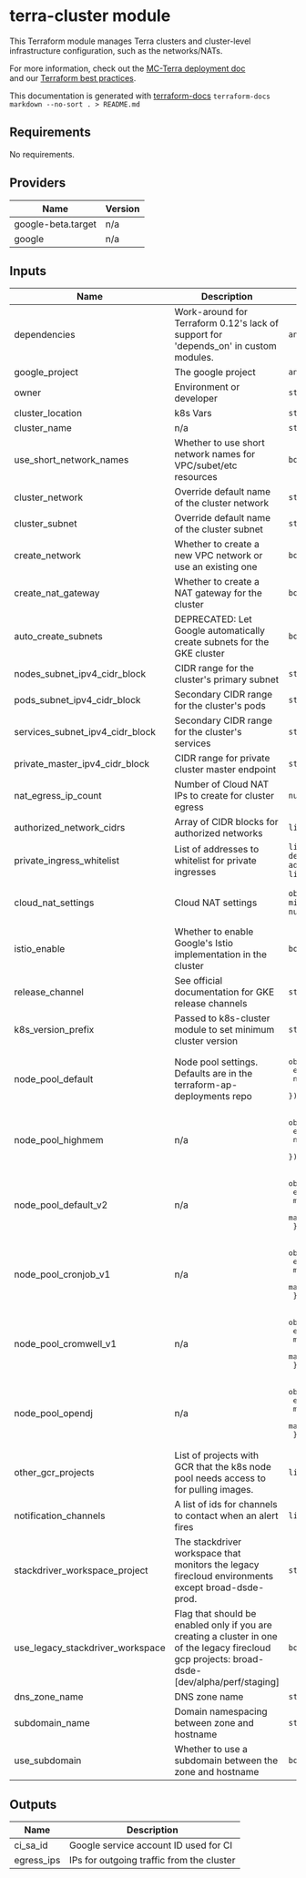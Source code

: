 # terra-cluster module

This Terraform module manages Terra clusters and cluster-level infrastructure configuration, such as the networks/NATs.

For more information, check out the [MC-Terra deployment doc](https://docs.dsp-devops.broadinstitute.org/mc-terra/mcterra-deployment)  
and our [Terraform best practices](https://docs.dsp-devops.broadinstitute.org/best-practices-guides/terraform).

This documentation is generated with [terraform-docs](https://github.com/segmentio/terraform-docs)
`terraform-docs markdown --no-sort . > README.md`

## Requirements

No requirements.

## Providers

| Name | Version |
|------|---------|
| google-beta.target | n/a |
| google | n/a |

## Inputs

| Name | Description | Type | Default | Required |
|------|-------------|------|---------|:--------:|
| dependencies | Work-around for Terraform 0.12's lack of support for 'depends\_on' in custom modules. | `any` | `[]` | no |
| google\_project | The google project | `any` | n/a | yes |
| owner | Environment or developer | `string` | `""` | no |
| cluster\_location | k8s Vars | `string` | `"us-central1-a"` | no |
| cluster\_name | n/a | `string` | `""` | no |
| use\_short\_network\_names | Whether to use short network names for VPC/subet/etc resources | `bool` | `false` | no |
| cluster\_network | Override default name of the cluster network | `string` | `""` | no |
| cluster\_subnet | Override default name of the cluster subnet | `string` | `""` | no |
| create\_network | Whether to create a new VPC network or use an existing one | `bool` | `true` | no |
| create\_nat\_gateway | Whether to create a NAT gateway for the cluster | `bool` | `true` | no |
| auto\_create\_subnets | DEPRECATED: Let Google automatically create subnets for the GKE cluster | `bool` | `false` | no |
| nodes\_subnet\_ipv4\_cidr\_block | CIDR range for the cluster's primary subnet | `string` | `"0.0.0.0/32"` | no |
| pods\_subnet\_ipv4\_cidr\_block | Secondary CIDR range for the cluster's pods | `string` | `"0.0.0.0/32"` | no |
| services\_subnet\_ipv4\_cidr\_block | Secondary CIDR range for the cluster's services | `string` | `"0.0.0.0/32"` | no |
| private\_master\_ipv4\_cidr\_block | CIDR range for private cluster master endpoint | `string` | `"0.0.0.0/28"` | no |
| nat\_egress\_ip\_count | Number of Cloud NAT IPs to create for cluster egress | `number` | `2` | no |
| authorized\_network\_cidrs | Array of CIDR blocks for authorized networks | `list(string)` | `[]` | no |
| private\_ingress\_whitelist | List of addresses to whitelist for private ingresses | `list(object({ description = string, addresses = list(string) }))` | `[]` | no |
| cloud\_nat\_settings | Cloud NAT settings | `object({ min_ports_per_vm = number })` | <pre>{<br>  "min_ports_per_vm": 64<br>}</pre> | no |
| istio\_enable | Whether to enable Google's Istio implementation in the cluster | `bool` | `true` | no |
| release\_channel | See official documentation for GKE release channels | `string` | `"REGULAR"` | no |
| k8s\_version\_prefix | Passed to k8s-cluster module to set minimum cluster version | `string` | n/a | yes |
| node\_pool\_default | Node pool settings. Defaults are in the terraform-ap-deployments repo | <pre>object({<br>    enable     = bool,<br>    node_count = number<br>  })</pre> | n/a | yes |
| node\_pool\_highmem | n/a | <pre>object({<br>    enable     = bool,<br>    node_count = number<br>  })</pre> | n/a | yes |
| node\_pool\_default\_v2 | n/a | <pre>object({<br>    enable         = bool,<br>    min_node_count = number,<br>    max_node_count = number<br>  })</pre> | n/a | yes |
| node\_pool\_cronjob\_v1 | n/a | <pre>object({<br>    enable         = bool,<br>    min_node_count = number,<br>    max_node_count = number<br>  })</pre> | n/a | yes |
| node\_pool\_cromwell\_v1 | n/a | <pre>object({<br>    enable         = bool,<br>    min_node_count = number,<br>    max_node_count = number<br>  })</pre> | n/a | yes |
| node\_pool\_opendj | n/a | <pre>object({<br>    enable         = bool,<br>    min_node_count = number,<br>    max_node_count = number<br>  })</pre> | n/a | yes |
| other\_gcr\_projects | List of projects with GCR that the k8s node pool needs access to for pulling images. | `list(string)` | `[]` | no |
| notification\_channels | A list of ids for channels to contact when an alert fires | `list(string)` | `[]` | no |
| stackdriver\_workspace\_project | The stackdriver workspace that monitors the legacy firecloud environments except broad-dsde-prod. | `string` | `"broad-dsp-stackdriver"` | no |
| use\_legacy\_stackdriver\_workspace | Flag that should be enabled only if you are creating a cluster in one of the legacy firecloud gcp projects: broad-dsde-[dev/alpha/perf/staging] | `bool` | `false` | no |
| dns\_zone\_name | DNS zone name | `string` | `"dsp-envs"` | no |
| subdomain\_name | Domain namespacing between zone and hostname | `string` | `""` | no |
| use\_subdomain | Whether to use a subdomain between the zone and hostname | `bool` | `true` | no |

## Outputs

| Name | Description |
|------|-------------|
| ci\_sa\_id | Google service account ID used for CI |
| egress\_ips | IPs for outgoing traffic from the cluster |

